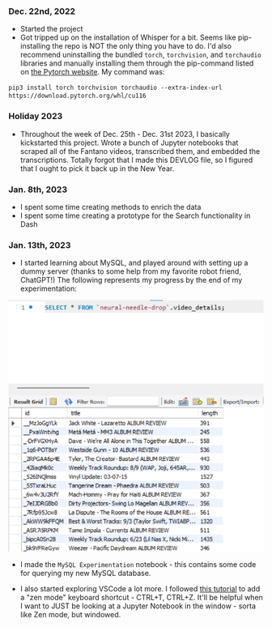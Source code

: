 ### Dec. 22nd, 2022
- Started the project
- Got tripped up on the installation of Whisper for a bit. Seems like pip-installing the repo is NOT the only thing you 
have to do. I'd also recommend uninstalling the bundled `torch`, `torchvision`, and `torchaudio` libraries and manually
installing them through the pip-command listed on [the Pytorch website](https://pytorch.org/get-started/locally/#start-locally).
My command was: 

```shell
pip3 install torch torchvision torchaudio --extra-index-url https://download.pytorch.org/whl/cu116
```

### Holiday 2023
- Throughout the week of Dec. 25th - Dec. 31st 2023, I basically kickstarted this project. Wrote a bunch 
of Jupyter notebooks that scraped all of the Fantano videos, transcribed them, and embedded the transcriptions.
Totally forgot that I made this DEVLOG file, so I figured that I ought to pick it back up in the New Year. 

### Jan. 8th, 2023
- I spent some time creating methods to enrich the data
- I spent some time creating a prototype for the Search functionality in Dash 

### Jan. 13th, 2023
- I started learning about MySQL, and played around with setting up a dummy server (thanks to some help from my favorite robot friend, ChatGPT!) The following represents my progress by the end of my experimentation: 

![](./devlog-assets/mySQL%20day%20one%20experiments.png)

- I made the `MySQL Experimentation` notebook - this contains some code for querying my new MySQL database. 

- I also started exploring VSCode a lot more. I followed [this tutorial](https://vscode.rocks/minimal-ui/) to add a "zen mode" keyboard shortcut - CTRL+T, CTRL+Z. It'll be helpful when I want to JUST be looking at a Jupyter Notebook in the window - sorta like Zen mode, but windowed. 

